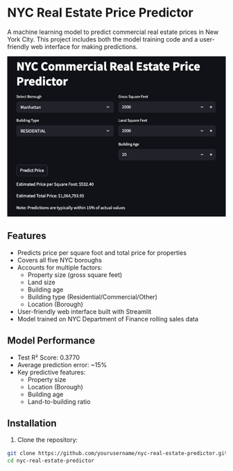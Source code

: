 # NYC Real Estate Price Predictor

A machine learning model to predict commercial real estate prices in New York City. This project includes both the model training code and a user-friendly web interface for making predictions.

![Streamlit Interface](assets/streamlit_interface.png)

## Features

- Predicts price per square foot and total price for properties
- Covers all five NYC boroughs
- Accounts for multiple factors:
  - Property size (gross square feet)
  - Land size
  - Building age
  - Building type (Residential/Commercial/Other)
  - Location (Borough)
- User-friendly web interface built with Streamlit
- Model trained on NYC Department of Finance rolling sales data

## Model Performance

- Test R² Score: 0.3770
- Average prediction error: ~15%
- Key predictive features:
  - Property size
  - Location (Borough)
  - Building age
  - Land-to-building ratio

## Installation

1. Clone the repository:
```bash
git clone https://github.com/yourusername/nyc-real-estate-predictor.git
cd nyc-real-estate-predictor

